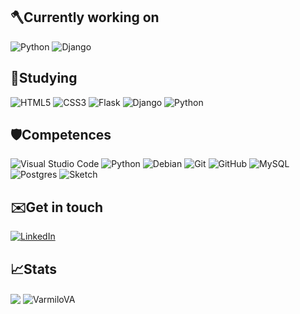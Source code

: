 ## 🪓Currently working on

![Python](https://img.shields.io/badge/python-3670A0?style=for-the-badge&logo=python&logoColor=ffdd54)
![Django](https://img.shields.io/badge/django-%23092E20.svg?style=for-the-badge&logo=django&logoColor=white)

## 🌱Studying

![HTML5](https://img.shields.io/badge/html5-%23E34F26.svg?style=for-the-badge&logo=html5&logoColor=white)
![CSS3](https://img.shields.io/badge/css3-%231572B6.svg?style=for-the-badge&logo=css3&logoColor=white)
![Flask](https://img.shields.io/badge/flask-%23000.svg?style=for-the-badge&logo=flask&logoColor=white)
![Django](https://img.shields.io/badge/django-%23092E20.svg?style=for-the-badge&logo=django&logoColor=white)
![Python](https://img.shields.io/badge/python-3670A0?style=for-the-badge&logo=python&logoColor=ffdd54)

## 🛡️Competences

![Visual Studio Code](https://img.shields.io/badge/Visual%20Studio%20Code-0078d7.svg?style=for-the-badge&logo=visual-studio-code&logoColor=white)
![Python](https://img.shields.io/badge/python-3670A0?style=for-the-badge&logo=python&logoColor=ffdd54)
![Debian](https://img.shields.io/badge/Debian-D70A53?style=for-the-badge&logo=debian&logoColor=white)
![Git](https://img.shields.io/badge/git-%23F05033.svg?style=for-the-badge&logo=git&logoColor=white)
![GitHub](https://img.shields.io/badge/github-%23121011.svg?style=for-the-badge&logo=github&logoColor=white)
![MySQL](https://img.shields.io/badge/mysql-%2300f.svg?style=for-the-badge&logo=mysql&logoColor=white)
![Postgres](https://img.shields.io/badge/postgres-%23316192.svg?style=for-the-badge&logo=postgresql&logoColor=white)
![Sketch](https://img.shields.io/badge/Sketch-FFB387?style=for-the-badge&logo=sketch&logoColor=black)
    
## ✉️Get in touch

 <a href="https://www.linkedin.com/in/daniel-atanasov-angelov-703a16217/" target="_blank"><img alt="LinkedIn" src="https://img.shields.io/badge/linkedin-%230A66C2.svg?&style=for-the-badge&logo=linkedin&logoColor=white"/></a>

## 📈Stats

 <img align="center" src="http://github-readme-streak-stats.herokuapp.com?user=VarmiloVA&theme=dracula&count_private=true">    <img align="center" src="https://github-readme-stats.vercel.app/api/top-langs/?username=VarmiloVA&layout=compact&theme=dracula" alt="VarmiloVA" /> 


